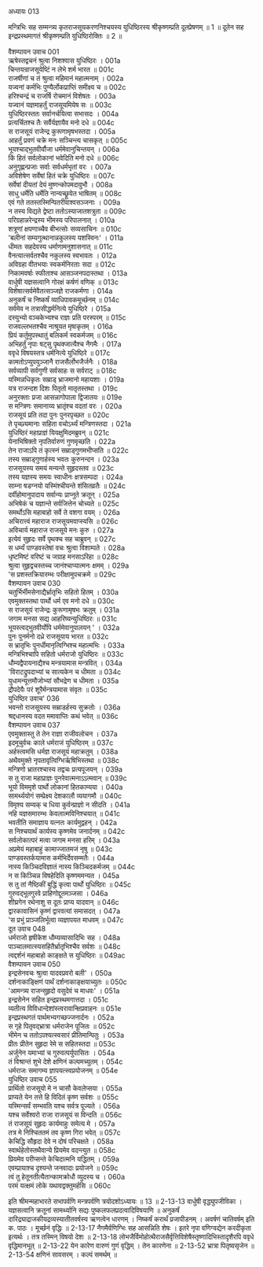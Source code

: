 अध्यायः 013

मन्त्रिभिः सह सम्मन्त्र्य कृतराजसूयकरणनिश्चयस्य युधिष्ठिरस्य श्रीकृष्णम्प्रति दूतप्रेषणम् ॥ 1 ॥ दूतेन सह इन्द्रप्रस्थमागतं श्रीकृष्णम्प्रति युधिष्ठिरोक्तिः ॥ 2 ॥
	
वैशम्पायन उवाच 	001  
ऋषेस्तद्वचनं श्रुत्वा निशश्वास युधिष्ठिरः ।	001a  
चिन्तयन्राजसूयेष्टिं न लेभे शर्म भारत ॥	001c  
राजर्षीणां च तं श्रुत्वा महिमानं महात्मनाम् ।	002a  
यज्वनां कर्मभिः पुण्यैर्लोकप्राप्तिं समीक्ष्य च ॥	002c  
हरिश्चन्द्रं च राजर्षि रोचमानं विशेषतः ।	003a  
यज्वानं यज्ञमाहर्तुं राजसूयमियेष सः ॥	003c  
युधिष्ठिरस्ततः सर्वानर्चयित्वा सभासदः ।	004a  
प्रत्यर्चितश्च तैः सर्वैर्यज्ञायैव मनो दधे ॥	004c  
स राजसूयं राजेन्द्र कुरूणामृषभस्तदा ।	005a  
आहर्तुं प्रवणं चक्रे मनः सञ्चिन्त्य चासकृत् ॥	005c  
भूयश्चाद्भुतवीर्यौजा धर्ममेवानुचिन्तयन् ।	006a  
किं हितं सर्वलोकानां भवेदिति मनो दधे ॥	006c  
अनुगृह्णन्प्रजाः सर्वाः सर्वधर्मभृतां वरः ।	007a  
अविशेषेण सर्वेषां हितं चक्रे युधिष्ठिरः ॥	007c  
सर्वेषां दीयतां देयं मुष्णन्कोपमदावुभौ ।	008a  
साधु धर्मेति धर्मेति नान्यच्छ्रूयेत भाषितम् ॥	008c  
एवं गते ततस्तस्मिन्पितरीवाश्वसञ्जनाः ।	009a  
न तस्य विद्यते द्वेष्टा ततोऽस्याजातशत्रुता ॥	009c  
परिग्रहान्नरेन्द्रस्य भीमस्य परिपालनात् ।	010a  
शत्रूणां क्षपणाच्चैव बीभत्सोः सव्यसाचिनः ॥	010c  
\'बलीनां सम्यगुत्थानान्नकुलस्य यशस्विनः\' ।	011a  
धीमतः सहदेवस्य धर्माणामनुशासनात् ॥	011c  
वैनत्यात्सर्वतश्चैव नकुलस्य स्वभावतः ।	012a  
अविग्रहा वीतभयाः स्वकर्मनिरताः सदा ॥	012c  
निकामवर्षाः स्फीताश्च आसञ्जनपदास्तथा ।	013a  
वार्धुषी यज्ञसत्वानि गोरक्षं कर्षणं वणिक् ॥	013c  
विशेषात्सर्वमेवैतत्सञ्जज्ञे राजकर्मणा ।	014a  
अनुकर्षं च निष्कर्षं व्याधिपावकमूर्च्छनम् ॥	014c  
सर्वमेव न तत्रासीद्धर्मनित्ये युधिष्ठिरे ।	015a  
दस्युभ्यो वञ्चकेभ्यश्च राज्ञः प्रति परस्परम् ॥	015c  
राजवल्लभतश्चैव नाश्रूयत मृषाकृतम् ।	016a  
प्रियं कर्तुमुपस्थातुं बलिकर्म स्वकर्मजम् ॥	016c  
अभिहर्तुं नृपाः षट्सु पृथक्जात्यैश्च नैगमैः ।	017a  
ववृधे विषयस्तत्र धर्मनित्ये युधिष्ठिरे ॥	017c  
कामतोऽप्युपयुञ्जानै राजसैर्लोभजैर्जनैः ।	018a  
सर्वव्यापी सर्वगुणी सर्वसाहः स सर्वराट् ॥	018c  
यस्मिन्नधिकृतः सम्राड् भ्राजमानो महायशाः ।	019a  
यत्र राजन्दश दिशः पितृतो मातृतस्तथा ।	019c  
अनुरक्ताः प्रजा आसन्नागोपाला द्विजातयः ॥	019e  
स मन्त्रिणः समानाय्य भ्रातृंश्च वदतां वरः ।	020a  
राजसूयं प्रति तदा पुनः पुनरपृच्छत ॥	020c  
ते पृच्छ्यमानाः सहिता वचोऽर्थ्यं मन्त्रिणस्तदा ।	021a  
युधिष्ठिरं महाप्राज्ञं यियक्षुमिदमब्रुवन् ॥	021c  
येनाभिषिक्तो नृपतिर्वारुणं गुणमृच्छति ।	022a  
तेन राजाऽपि तं कृत्स्नं सम्राड्गुणमभीप्सति ॥	022c  
तस्य सम्राड्गुणार्हस्य भवतः कुरुनन्दन ।	023a  
राजसूयस्य समयं मन्यन्ते सुहृदस्तव ॥	023c  
तस्य यज्ञस्य समयः स्वाधीनः क्षत्रसम्पदा ।	024a  
साम्ना षडग्नयो यस्मिंश्चीयन्ते शंसितव्रतैः ॥	024c  
दर्वीहोमानुपादाय सर्वान्यः प्राप्नुते क्रतून् ।	025a  
अभिषेकं च यज्ञान्ते सर्वजित्तेन चोच्यते ॥	025c  
समर्थोऽसि महाबाहो सर्वे ते वशगा वयम् ।	026a  
अचिरात्त्वं महाराज राजसूयमवाप्स्यसि ॥	026c  
अविचार्य महाराज राजसूये मनः कुरु ।	027a  
इत्येवं सुहृदः सर्वे पृथक्च सह चाब्रुवन् ॥	027c  
स धर्म्यं पाण्डवस्तेषां वचः श्रुत्वा विशाम्पते ।	028a  
धृष्टमिष्टं वरिष्टं च जग्राह मनसाऽरिहा ॥	028c  
श्रुत्वा सुहृद्वचस्तच्च जानंश्चाप्यात्मनः क्षमम् ।	029a  
\'स प्रशस्तक्रियारम्भः परीक्षामुपचक्रमे ॥	029c  
वैशम्पायन उवाच 	030  
चतुर्भिर्भीमसेनाद्यैर्भ्रातृभिः सहितो हितम् ।	030a  
एवमुक्तस्तथा पार्थो धर्म एव मनो दधे ॥	030c  
स राजसूयं राजेन्द्रः कुरूणामृषभः क्रतुम् ।	031a  
जगाम मनसा सद्य आहरिष्यन्युधिष्ठिरः ॥	031c  
भूयस्त्वद्भुतवीर्योपि धर्ममेवानुपालयन् \' ।	032a  
पुनः पुनर्मनो दध्रे राजसूयाय भारत ॥	032c  
स भ्रातृभिः पुनर्धीमानृत्विग्भिश्च महात्मभिः ।	033a  
मन्त्रिभिश्चापि सहितो धर्मराजो युधिष्ठिरः ॥	033c  
धौम्यद्वैपायनाद्यैश्च मन्त्रयामास मन्त्रवित् ।	034a  
\'विराटद्रुपदाभ्यां च सात्यकेन च धीमता ॥	034c  
युधामन्यूत्तमौजोभ्यां सौभद्रेण च धीमता ।	035a  
द्रौपदेयैः परं शूरैर्मन्त्रयामास संवृतः ॥	035c  
युधिष्ठिर उवाच\' 	036  
भवन्तो राजसूयस्य सम्राडर्हस्य सुक्रतोः ।	036a  
श्रद्दधानस्य वदत ममावाप्तिः कथं भवेत् ॥	036c  
वैशम्पायन उवाच 	037  
एवमुक्तास्तु ते तेन राज्ञा राजीवलोचन ।	037a  
इदमूचुर्वचः काले धर्मराजं युधिष्ठिरम् ॥	037c  
अर्हस्त्वमसि धर्मज्ञ राजसूयं महाक्रतुम् ।	038a  
अथैवमुक्ते नृपतावृत्विग्भिर्ऋषिभिस्तथा ॥	038c  
मन्त्रिणो भ्रातरश्चास्य तद्वचः प्रत्यपूजयन् ।	039a  
स तु राजा महाप्राज्ञः पुनरेवात्मनाऽऽत्मवान् ॥	039c  
भूयो विममृशे पार्थो लोकानां हितकाम्यया ।	040a  
सामर्थ्ययोगं सम्प्रेक्ष्य देशकालौ व्ययागमौ ॥	040c  
विमृश्य सम्यक् च धिया कुर्वन्प्राज्ञो न सीदति ।	041a  
नहि यज्ञसमारम्भः केवलात्मविनिश्चयात् ॥	041c  
भवतीति समाज्ञाय यत्नतः कार्यमुद्वहन् ।	042a  
स निश्चयार्थं कार्यस्य कृष्णमेव जनार्दनम् ॥	042c  
सर्वलोकात्परं मत्वा जगाम मनसा हरिम् ।	043a  
अप्रमेयं महाबाहुं कामाज्जातमजं नृषु ॥	043c  
पाण्डवस्तर्कयामास कर्मभिर्देवसम्मतैः ।	044a  
नास्य किञ्चिदविज्ञातं नास्य किञ्चिदकर्मजम् ॥	044c  
न स किञ्चिन्न विषहेदिति कृष्णममन्यत ।	045a  
स तु तां नैष्ठिकीं बुद्धिं कृत्वा पार्थो युधिष्ठिरः ॥	045c  
गुरुवद्भूतगुरवे प्राहिणोद्दूतमञ्जसा ।	046a  
शीघ्रगेन रथेनाशु स दूतः प्राप्य यादवान् ॥	046c  
द्वारकावासिनं कृष्णं द्वारवत्यां समासदत् ।	047a  
\'स प्रभुं प्राञ्जलिर्भूत्वा व्यज्ञापयत माधवम् ॥	047c  
दूत उवाच 	048  
धर्मराजो हृषीकेश धौम्यव्यासादिभिः सह ।	048a  
पाञ्चालमात्स्यसहितैर्भ्रातृभिश्चैव सर्वशः ॥	048c  
त्वद्दर्शनं महाबाहो काङ्क्षते स युधिष्ठिरः ॥	049ac  
वैशम्पायन उवाच 	050  
इन्द्रसेनवचः श्रुत्वा यादवप्रवरो बली\' ।	050a  
दर्शनाकाङ्क्षिणं पार्थं दर्शनाकाङ्क्षयाच्युतः ॥	050c  
\'आमन्त्र्य राजन्सुहृदो वसुदेवं च माधवः\' ।	051a  
इन्द्रसेनेन सहित इन्द्रप्रस्थमगात्तदा ।	051c  
व्यतीत्य विविधान्देशांस्त्वरावान्क्षिप्रवाहनः ॥	051e  
इन्द्रप्रस्थगतं पार्थमभ्यगच्छज्जनार्दनः ।	052a  
स गृहे पितृवद्भ्रात्रा धर्मराजेन पूजितः ॥	052c  
भीमेन च ततोऽपश्यत्स्वसारं प्रीतिमान्पितुः ।	053a  
प्रीतः प्रीतेन सुहृदा रेमे स सहितस्तदा ॥	053c  
अर्जुनेन यमाभ्यां च गुरुवत्पर्युपासितः ।	054a  
तं विश्रान्तं शुभे देशे क्षणिनं कल्पमच्युतम् ।	054c  
धर्मराजः समागम्य ज्ञापयत्स्वप्रयोजनम् ॥	054e  
युधिष्ठिर उवाच 	055  
प्रार्थितो राजसूयो मे न चासौ केवलेप्सया ।	055a  
प्राप्यते येन तत्ते हि विदितं कृष्ण सर्वशः ॥	055c  
यस्मिन्सर्वं सम्भवति यश्च सर्वत्र पूज्यते ।	056a  
यश्च सर्वेश्वरो राजा राजसूयं स विन्दति ॥	056c  
तं राजसूयं सुहृदः कार्यमाहुः समेत्य मे ।	057a  
तत्र मे निश्चिततमं तव कृष्ण गिरा भवेत् ॥	057c  
केचिद्धि सौहृदा देवे न दोषं परिचक्षते ।	058a  
स्वार्थहेतोस्तथैवान्ये प्रियमेव वदन्त्युत ॥	058c  
प्रियमेव परीप्सन्ते केचिदात्मनि यद्धितम् ।	059a  
एवम्प्रायाश्च दृश्यन्ते जनवादाः प्रयोजने ॥	059c  
त्वं तु हेतूनतीत्यैतान्कामक्रोधौ व्युदस्य च ।	060a  
परमं यत्क्षमं लोके यथावद्वक्तुमर्हसि ॥ 	060c  

इति श्रीमन्महाभारते सभापर्वणि मन्त्रपर्वणि त्रयोदशोऽध्यायः ॥ 13 ॥
2-13-13 वार्धुषी वृद्ध्युपजीविका । यज्ञसत्वानि क्रतूनां सामर्थ्यानि सद्यः पुष्कलफलप्रदत्वादिविषयाणि ॥ 
अनुकर्षं दारिद्र्याद्राजकीयद्रव्यस्यातीतवर्षस्य ऋणत्वेन धारणम् । निष्कर्षं करार्थं प्रजापीडनम् । अवर्षणं चातिवर्षम् इति क. पाठः । मूर्च्छनं वृद्धिः ॥
2-13-17 नैगमैर्वणिग्भिः सह आसन्निति शेषः । इतरे नृपा वणिग्वद्येन करदीकृता इत्यर्थः । तत्र तस्मिन् विषयो देशः ॥
2-13-18 लोभजैर्विमोहोत्थैराजसैर्वृत्तिविशेषैस्तृष्णादिभिस्तादृशैरपि ववृधे वृद्धिमानभूत् ॥
2-13-22 येन कारेण वारुणं गुणं वृद्धिम् । तेन कारणेना ॥ 
2-13-52 भ्रात्रा पितृष्वसृजेन ॥
 2-13-54 क्षणिनं सावसरम् । कल्पं समर्थम् ॥
